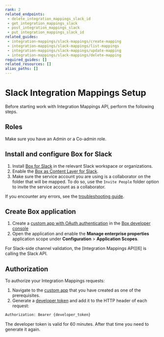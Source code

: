 ```yaml
---
rank: 2
related_endpoints:
 - delete_integration_mappings_slack_id
 - get_integration_mappings_slack
 - post_integration_mappings_slack
 - put_integration_mappings_slack_id
related_guides:
 - integration-mappings/slack-mappings/create-mapping
 - integration-mappings/slack-mappings/list-mappings
 - integration-mappings/slack-mappings/update-mapping
 - integration-mappings/slack-mappings/delete-mapping
required_guides: []
related_resources: []
alias_paths: []
---
```

# Slack Integration Mappings Setup

Before starting work with Integration Mappings API, perform
the following steps.

## Roles

Make sure you have an Admin or a Co-admin role.

## Install and configure Box for Slack

1. Install [Box for Slack][1] in the relevant Slack workspace or
organizations.
2. Enable the [Box as Content Layer for Slack][2].
3. Make sure the service account you are using is
a collaborator on the folder that will be mapped.
To do so, use the `Invite People` folder
option to invite the service account as a collaborator.

If you encounter any errors, see the [troubleshooting guide][3].

## Create Box application

1. Create a [custom app with OAuth authentication][4]
in the [Box developer console][5]
2. Open the application and
enable the **Manage enterprise properties** application
scope under **Configuration** > **Application Scopes**. 

<Message info>
 For Slack-side channel validation, the [Integration Mappings API][6]
 is calling the Slack API.
</Message>

## Authorization

To authorize your Integration Mappings requests:

1. Navigate to the [custom app][7] that you
have created as one of the prerequisites.
2. Generate a [developer token][8] and add it to
the HTTP header of each request: 

```bash
Authorization: Bearer {developer_token}
```

<Message info>
 The developer token is valid for 60 minutes. After that time you need
 to generate it again.
</Message>

[1]: https://support.box.com/hc/en-us/articles/360044195313-Installing-and-Using-the-Box-for-Slack-Integration
[2]: https://support.box.com/hc/en-us/articles/4415585987859-Box-as-the-Content-Layer-for-Slack
[3]: g://integration-mappings/slack-mappings/troubleshooting
[4]: g://authentication/oauth2/oauth2-setup
[5]: https://app.box.com/developers/console
[6]: e://get-integration-mappings-slack
[7]: g://applications/app-types/custom-apps
[8]: g://authentication/tokens/developer-tokens